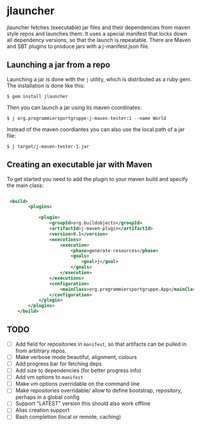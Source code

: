 # jlauncher

jlauncher fetches (executable) jar files and their dependencies from maven style repos and launches them.
It uses a special manifest that locks down all dependency versions, so that the launch is repeatable.
There are Maven and SBT plugins to produce jars with a j-manifest.json file.

## Launching a jar from a repo

Launching a jar is done with the `j` utility, which is distributed as a ruby gem. The installation
is done like this:

    $ gem install jlauncher

Then you can launch a jar using its maven coordinates:

    $ j org.programmiersportgruppe:j-maven-tester:1 --name World

Instead of the maven coordiantes you can also use the local path of a jar file:


    $ j target/j-maven-tester-1.jar


## Creating an executable jar with Maven

To get started you need to add the plugin to your maven build and specify the main class:

~~~ .xml

 <build>
        <plugins>

            <plugin>
                <groupId>org.buildobjects</groupId>
                <artifactId>j-maven-plugin</artifactId>
                <version>0.1</version>
                <executions>
                    <execution>
                        <phase>generate-resources</phase>
                        <goals>
                            <goal>j</goal>
                        </goals>
                    </execution>
                </executions>
                <configuration>
                    <mainClass>org.programmiersportgruppe.App</mainClass>
                </configuration>
            </plugin>
        </plugins>
    </build>
~~~




## TODO

* [ ] Add field for repositories in `manifest`, so that
      artifacts can be pulled in from arbitrary repos.
* [ ] Make verbose mode beautiful, alignment, colours
* [ ] Add progress bar for fetching deps
* [ ] Add size to dependencies (for better progress info)
* [ ] Add vm options to `manifest`
* [ ] Make vm options overridable on the command line
* [ ] Make repositories overridable/ allow to define bootstrap,
      repository, perhaps in a global config
* [ ] Support "LATEST" version this should also work offline
* [ ] Alias creation support
* [ ] Bash completion (local or remote, caching)
